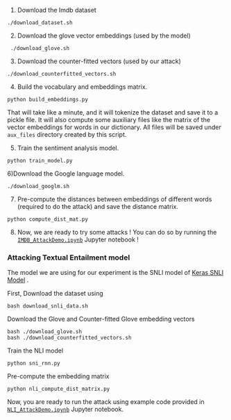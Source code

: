 1) Download the Imdb dataset
```
./download_dataset.sh
```

2) Download the glove vector embeddings (used by the model)
```
 ./download_glove.sh 
```

3) Download the counter-fitted vectors (used by our attack)
```
./download_counterfitted_vectors.sh 
```

4) Build the vocabulary and embeddings matrix.
```
python build_embeddings.py
```

That will take like a minute, and it will tokenize the dataset and save it to a pickle file. It will also compute some auxiliary files like the matrix of the vector embeddings for words in our dictionary. All files will be saved under `aux_files` directory created by this script.

5) Train the sentiment analysis model.
```
python train_model.py
```

6)Download the Google language model.
```
./download_googlm.sh
```

7) Pre-compute the distances between embeddings of different words (required to do the attack) and save the distance matrix.

```
python compute_dist_mat.py 

```
8) Now, we are ready to try some attacks ! You can do so by running the [`IMDB_AttackDemo.ipynb`](IMDB_AttackDemo.ipynb) Jupyter notebook !


### Attacking Textual Entailment model

The model we are using for our experiment is the SNLI model of [Keras SNLI Model](https://github.com/Smerity/keras_snli) .

First, Download the dataset using 
```
bash download_snli_data.sh
```

Download the Glove and Counter-fitted Glove embedding vectors

```
bash ./download_glove.sh
bash ./download_counterfitted_vectors.sh
```

Train the NLI model
```
python sni_rnn.py
```

Pre-compute the embedding matrix 
```
python nli_compute_dist_matrix.py
```

Now, you are ready to run the attack using example code provided in [`NLI_AttackDemo.ipynb`](NLI_AttackDemo.ipynb) Jupyter notebook.
